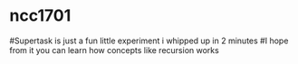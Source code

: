 # ncc1701

#Supertask is just a fun little experiment i whipped up in 2 minutes
#I hope from it you can learn how concepts like recursion works












